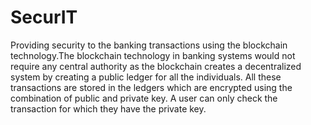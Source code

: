 
# SecurIT
Providing security to the banking transactions using the blockchain technology.The blockchain technology in banking systems would not require any central authority as the blockchain creates a decentralized system by creating a public ledger for all the individuals. All these transactions are stored in the ledgers which are encrypted using the combination of public and private key. A user can only check the transaction for which they have the private key.







